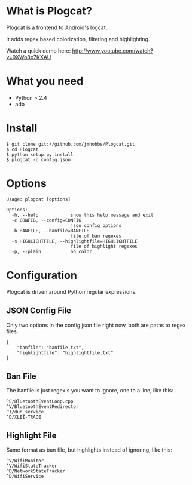 # What is Plogcat?

Plogcat is a frontend to Android's logcat.

It adds regex based colorization, filtering and highlighting.

Watch a quick demo here: <http://www.youtube.com/watch?v=9XWo8o7KXAU>

# What you need

* Python > 2.4
* adb

# Install

    $ git clone git://github.com/jmhobbs/Plogcat.git
    $ cd Plogcat
    $ python setup.py install
    $ plogcat -c config.json

# Options

	Usage: plogcat [options]

	Options:
	  -h, --help            show this help message and exit
	  -c CONFIG, --config=CONFIG
	                        json config options
	  -b BANFILE, --banfile=BANFILE
	                        file of ban regexes
	  -s HIGHLIGHTFILE, --highlightfile=HIGHLIGHTFILE
	                        file of highlight regexes
	  -p, --plain           no color


# Configuration

Plogcat is driven around Python regular expressions.

## JSON Config File

Only two options in the config.json file right now, both are paths to regex files.

    {
        "banfile": "banfile.txt",
        "highlightfile": "highlightfile.txt"
    }

## Ban File

The banfile is just regex's you want to ignore, one to a line, like this:

	^E/BluetoothEventLoop.cpp
	^V/BluetoothEventRedirector
	^I/dun_service
	^D/XLEI-TRACE

## Highlight File

Same format as ban file, but highlights instead of ignoring, like this:

	^V/WifiMonitor
	^V/WifiStateTracker
	^D/NetworkStateTracker
	^D/WifiService

